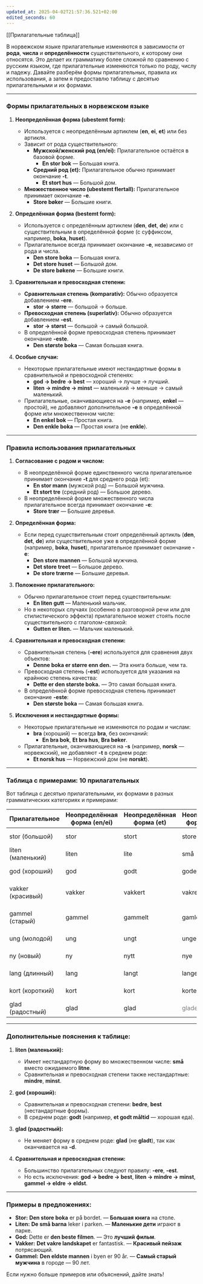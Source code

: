 ```yaml
---
updated_at: 2025-04-02T21:57:36.521+02:00
edited_seconds: 60
---
```

[[Прилагательные таблица]]

В норвежском языке прилагательные изменяются в зависимости от **рода**, **числа** и **определённости** существительного, к которому они относятся. Это делает их грамматику более сложной по сравнению с русским языком, где прилагательные изменяются только по роду, числу и падежу. Давайте разберём формы прилагательных, правила их использования, а затем я предоставлю таблицу с десятью прилагательными и их формами.

---

### Формы прилагательных в норвежском языке

1. **Неопределённая форма (ubestemt form):**
   - Используется с неопределённым артиклем (**en**, **ei**, **et**) или без артикля.
   - Зависит от рода существительного:
     - **Мужской/женский род (en/ei):** Прилагательное остаётся в базовой форме.
       - **En stor bok** — Большая книга.
     - **Средний род (et):** Прилагательное обычно принимает окончание **-t**.
       - **Et stort hus** — Большой дом.
   - **Множественное число (ubestemt flertall):** Прилагательное принимает окончание **-e**.
       - **Store bøker** — Большие книги.

2. **Определённая форма (bestemt form):**
   - Используется с определённым артиклем (**den**, **det**, **de**) или с существительным в определённой форме (с суффиксом, например, **boka**, **huset**).
   - Прилагательное всегда принимает окончание **-e**, независимо от рода и числа.
     - **Den store boka** — Большая книга.
     - **Det store huset** — Большой дом.
     - **De store bøkene** — Большие книги.

3. **Сравнительная и превосходная степени:**
   - **Сравнительная степень (komparativ):** Обычно образуется добавлением **-ere**.
     - **stor → større** — большой → больше.
   - **Превосходная степень (superlativ):** Обычно образуется добавлением **-est**.
     - **stor → størst** — большой → самый большой.
   - В определённой форме превосходная степень принимает окончание **-este**.
     - **Den største boka** — Самая большая книга.

4. **Особые случаи:**
   - Некоторые прилагательные имеют нестандартные формы в сравнительной и превосходной степенях:
     - **god → bedre → best** — хороший → лучше → лучший.
     - **liten → mindre → minst** — маленький → меньше → самый маленький.
   - Прилагательные, оканчивающиеся на **-e** (например, **enkel** — простой), не добавляют дополнительное **-e** в определённой форме или множественном числе:
     - **En enkel bok** — Простая книга.
     - **Den enkle boka** — Простая книга (не **enkle**).

---

### Правила использования прилагательных

1. **Согласование с родом и числом:**
   - В неопределённой форме единственного числа прилагательное принимает окончание **-t** для среднего рода (et):
     - **En stor mann** (мужской род) — Большой мужчина.
     - **Et stort tre** (средний род) — Большое дерево.
   - В неопределённой форме множественного числа прилагательное всегда принимает окончание **-e**:
     - **Store trær** — Большие деревья.

2. **Определённая форма:**
   - Если перед существительным стоит определённый артикль (**den**, **det**, **de**) или существительное уже в определённой форме (например, **boka**, **huset**), прилагательное принимает окончание **-e**:
     - **Den store mannen** — Большой мужчина.
     - **Det store treet** — Большое дерево.
     - **De store trærne** — Большие деревья.

3. **Положение прилагательного:**
   - Обычно прилагательное стоит перед существительным:
     - **En liten gutt** — Маленький мальчик.
   - Но в некоторых случаях (особенно в разговорной речи или для стилистического эффекта) прилагательное может стоять после существительного с глаголом-связкой:
     - **Gutten er liten.** — Мальчик маленький.

4. **Сравнительная и превосходная степени:**
   - Сравнительная степень (**-ere**) используется для сравнения двух объектов:
     - **Denne boka er større enn den.** — Эта книга больше, чем та.
   - Превосходная степень (**-est**) используется для указания на крайнюю степень качества:
     - **Dette er den største boka.** — Это самая большая книга.
   - В определённой форме превосходная степень принимает окончание **-este**:
     - **Den største boka** — Самая большая книга.

5. **Исключения и нестандартные формы:**
   - Некоторые прилагательные не изменяются по родам и числам:
     - **bra** (хороший) — всегда **bra**, без окончаний:
       - **En bra bok**, **Et bra hus**, **Bra bøker**.
   - Прилагательные, оканчивающиеся на **-s** (например, **norsk** — норвежский), не добавляют **-t** в среднем роде:
     - **Et norsk hus** — Норвежский дом (не **norskt**).

---

### Таблица с примерами: 10 прилагательных

Вот таблица с десятью прилагательными, их формами в разных грамматических категориях и примерами:

| Прилагательное    | Неопределённая форма (en/ei) | Неопределённая форма (et) | Неопределённая форма (мн. ч.)      | Определённая форма | Сравнительная степень | Превосходная степень | Пример (en/ei)   | Пример (et)         | Пример (мн. ч.) |
| ----------------- | ---------------------------- | ------------------------- | ---------------------------------- | ------------------ | --------------------- | -------------------- | ---------------- | ------------------- | --------------- |
| stor (большой)    | stor                         | stort                     | store                              | store              | større                | størst               | En stor bok      | Et stort hus        | Store bøker     |
| liten (маленький) | liten                        | lite                      | små                                | små                | mindre                | minst                | En liten gutt    | Et lite barn        | Små barn        |
| god (хороший)     | god                          | godt                      | gode                               | gode               | bedre                 | best                 | En god film      | Et godt måltid      | Gode filmer     |
| vakker (красивый) | vakker                       | vakkert                   | vakre                              | vakre              | vakrere               | vakrest              | Ei vakker blomst | Et vakkert landskap | Vakre blomster  |
| gammel (старый)   | gammel                       | gammelt                   | gamle                              | gamle              | eldre                 | eldst                | En gammel mann   | Et gammelt hus      | Gamle hus       |
| ung (молодой)     | ung                          | ungt                      | unge                               | unge               | yngre                 | yngst                | En ung kvinne    | Et ungt dyr         | Unge kvinner    |
| ny (новый)        | ny                           | nytt                      | nye                                | nye                | nyere                 | nyest                | En ny bil        | Et nytt bord        | Nye biler       |
| lang (длинный)    | lang                         | langt                     | lange                              | lange              | lengre                | lengst               | En lang vei      | Et langt tau        | Lange veier     |
| kort (короткий)   | kort                         | kort                      | korte                              | korte              | kortere               | kortest              | En kort historie | Et kort tau         | Korte historier |
| glad (радостный)  | glad                         | glad                      | <font color="#7f7f7f">glade</font> | glade              | gladere               | gladest              | En glad jente    | Et glad barn        | Glade barn      |

---

### Дополнительные пояснения к таблице:
1. **liten (маленький):**  
   - Имеет нестандартную форму во множественном числе: **små** вместо ожидаемого **litne**.  
   - Сравнительная и превосходная степени также нестандартные: **mindre**, **minst**.

2. **god (хороший):**  
   - Сравнительная и превосходная степени: **bedre**, **best** (нестандартные формы).  
   - В среднем роде: **godt** (например, **et godt måltid** — хорошая еда).

3. **glad (радостный):**  
   - Не меняет форму в среднем роде: **glad** (не **gladt**), так как оканчивается на **-d**.

4. **Сравнительная и превосходная степени:**  
   - Большинство прилагательных следуют правилу: **-ere**, **-est**.  
   - Но есть исключения: **god → bedre → best**, **liten → mindre → minst**, **gammel → eldre → eldst**.

---

### Примеры в предложениях:
- **Stor:** **Den store boka** er på bordet. — **Большая книга** на столе.  
- **Liten:** **De små barna** leker i parken. — **Маленькие дети** играют в парке.  
- **God:** Dette er **den beste filmen**. — Это **лучший фильм**.  
- **Vakker:** **Det vakre landskapet** er fantastisk. — **Красивый пейзаж** потрясающий.  
- **Gammel:** **Den eldste mannen** i byen er 90 år. — **Самый старый мужчина** в городе — 90 лет.

Если нужно больше примеров или объяснений, дайте знать!